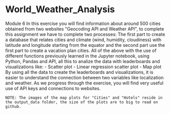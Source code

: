 # World_Weather_Analysis
Module 6
    In this exercise you will find information about around 500 cities obtained from two websites "Geocoding API and Weather API", to complete this assignment we have to complete two processes: 
    The first part to create a database that relates cities and climate (wind, humidity, cloudiness) with latitude and longitude starting from the equator and the second part use the first part to create a vacation plan cities. 
    All of the above with the use of different functions previously learned in the Jupyter notebook, using Python, Pandas and API, all this to analize the data with leaderboards and visualizations like:
        - Scatter plot
        - Linear regression scatter plot
        - Map plot
    By using all the data to create the leaderboards and visualizations, it is easier to understand the connection between two variables like localization and weather.
    As we progress through the exercise, you will find very useful use of API keys and connections to websites.

    NOTE: The images of the map plots for "Cities" and "Hotels" reside in the output_data folder, the size of the plots are to big to read on github.